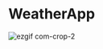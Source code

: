 # WeatherApp

![ezgif com-crop-2](https://user-images.githubusercontent.com/89537132/147468250-03cc88b5-ec12-44f4-8174-c4957fbd3cf6.gif)
